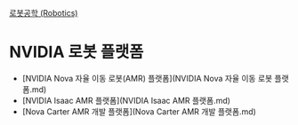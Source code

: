 [로봇공학 (Robotics)](../index.md)
# NVIDIA 로봇 플랫폼
- [NVIDIA Nova 자율 이동 로봇(AMR) 플랫폼](NVIDIA Nova 자율 이동 로봇 플랫폼.md)
- [NVIDIA Isaac AMR 플랫폼](NVIDIA Isaac AMR 플랫폼.md)
- [Nova Carter AMR 개발 플랫폼](Nova Carter AMR 개발 플랫폼.md)
